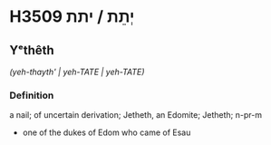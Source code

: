 # H3509 יְתֵת / יתת

## Yᵉthêth

_(yeh-thayth' | yeh-TATE | yeh-TATE)_

### Definition

a nail; of uncertain derivation; Jetheth, an Edomite; Jetheth; n-pr-m

- one of the dukes of Edom who came of Esau
